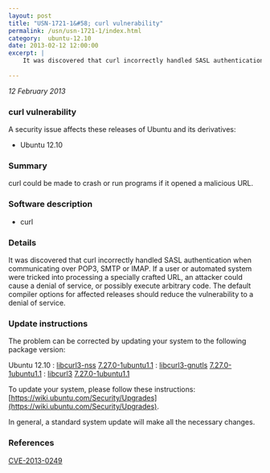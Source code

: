 ```yaml
---
layout: post
title: "USN-1721-1&#58; curl vulnerability"
permalink: /usn/usn-1721-1/index.html
category:  ubuntu-12.10
date: 2013-02-12 12:00:00
excerpt: |
    It was discovered that curl incorrectly handled SASL authentication when communicating over POP3, SMTP or IMAP. If a user or automated system were tricked into processing a specially crafted URL, an attacker could cause a denial of service, or possibly execute arbitrary code. The default compiler options for affected releases should reduce the vulnerability to a denial of service. 
    
--- 
```

 
 

*12 February 2013*

### curl vulnerability

A security issue affects these releases of Ubuntu and its derivatives:

* Ubuntu 12.10

### Summary

curl could be made to crash or run programs if it opened a malicious URL. 

### Software description

* curl 

### Details

It was discovered that curl incorrectly handled SASL authentication when communicating over POP3, SMTP or IMAP. If a user or automated system were tricked into processing a specially crafted URL, an attacker could cause a denial of service, or possibly execute arbitrary code. The default compiler options for affected releases should reduce the vulnerability to a denial of service. 

### Update instructions

The problem can be corrected by updating your system to the following package version:

Ubuntu 12.10
 : [libcurl3-nss](https://launchpad.net/ubuntu/+source/curl) <span> [7.27.0-1ubuntu1.1](https://launchpad.net/ubuntu/+source/curl/7.27.0-1ubuntu1.1) </span> 
 : [libcurl3-gnutls](https://launchpad.net/ubuntu/+source/curl) <span> [7.27.0-1ubuntu1.1](https://launchpad.net/ubuntu/+source/curl/7.27.0-1ubuntu1.1) </span> 
 : [libcurl3](https://launchpad.net/ubuntu/+source/curl) <span> [7.27.0-1ubuntu1.1](https://launchpad.net/ubuntu/+source/curl/7.27.0-1ubuntu1.1) </span> 

To update your system, please follow these instructions: [https://wiki.ubuntu.com/Security/Upgrades](https://wiki.ubuntu.com/Security/Upgrades).

In general, a standard system update will make all the necessary changes. 

### References

 
 [CVE-2013-0249](http://people.ubuntu.com/~ubuntu-security/cve/CVE-2013-0249)
 

